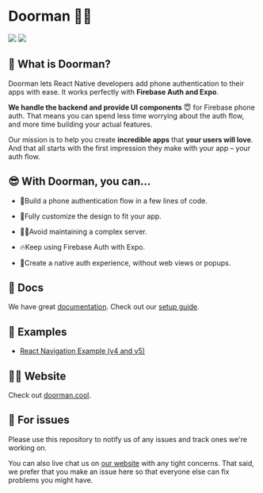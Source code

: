 # Doorman 🚪🔥

<img src="https://gblobscdn.gitbook.com/assets%2F-M2lDpPbJsb_nHH5pJG0%2F-M2ok9XEmtOjgeUUWgN1%2F-M2ole43XtPbBnxWTahm%2Fcarbon%20(39).png?alt=media&token=94d828b0-5f36-41b6-9f46-8f9ba057c3fe" />

<img src="https://gblobscdn.gitbook.com/assets%2F-M2lDpPbJsb_nHH5pJG0%2F-M2oEU_90gruqVYYM49_%2F-M2oEZ8mrfBxl3VrI17c%2Fjohannes-plenio-sPt5RIjKfpk-unsplash.jpg?alt=media&token=743c4f1d-9045-4d54-bb3a-852e45c6704f" />

## 🧐 What is Doorman?

Doorman lets React Native developers add phone authentication to their apps with ease. It works perfectly with **Firebase Auth and Expo**.

**We handle the backend and provide UI components** 😇 for Firebase phone auth. That means you can spend less time worrying about the auth flow, and more time building your actual features.

Our mission is to help you create **incredible apps** that **your users will love**. And that all starts with the first impression they make with your app – your auth flow.

## 😎 With Doorman, you can...

- 👟Build a phone authentication flow in a few lines of code.

- 💅Fully customize the design to fit your app.

* 👩‍💻Avoid maintaining a complex server.

* 🔥Keep using Firebase Auth with Expo.

* 🕺Create a native auth experience, without web views or popups.

## 👾 Docs

We have great [documentation](https://docs.doorman.cool). Check out our [setup guide](https://docs.doorman.cool/introduction/getting-started).

## 🤖 Examples

- [React Navigation Example (v4 and v5)]()

## 👩‍💻 Website

Check out [doorman.cool](https://doorman.cool).

## 🚨 For issues

Please use this repository to notify us of any issues and track ones we're working on.

You can also live chat us on [our website](https://doorman.cool) with any tight concerns. That said, we prefer that you make an issue here so that everyone else can fix problems you might have.
